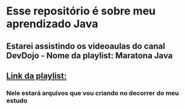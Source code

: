 # Esse repositório é sobre meu aprendizado Java
## Estarei assistindo os videoaulas do canal DevDojo - Nome da playlist: Maratona Java
## [Link da playlist:](https://youtube.com/playlist?list=PL62G310vn6nFIsOCC0H-C2infYgwm8SWW&si=9ZOWAaKSGS2TqiC_)
### Nele estará arquivos que vou criando no decorrer do meu estudo